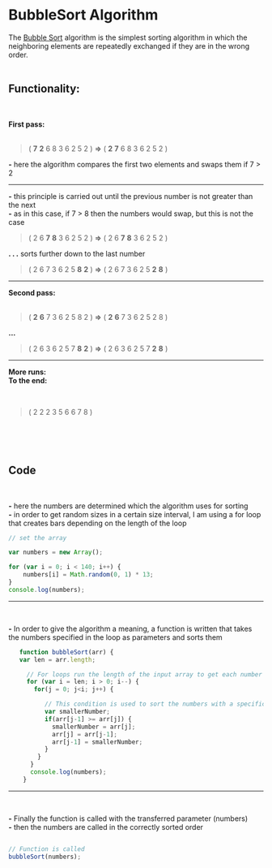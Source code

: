 # BubbleSort Algorithm

The [Bubble Sort](https://www.w3resource.com/javascript-exercises/javascript-function-exercise-24.php) algorithm is the simplest sorting algorithm in which the neighboring elements are repeatedly exchanged if they are in the wrong order.
<br>
<br>

## Functionality:
<br>

**First pass:**  
<br>
>(  **7**  **2**  6 8 3 6 2 5 2 ) **=>** (  **2**  **7**  6 8 3 6 2 5 2 )

**-** here the algorithm compares the first two elements and swaps them if 7 > 2
***
**-** this principle is carried out until the previous number is not greater than the next \
**-** as in this case, if 7 > 8 then the numbers would swap, but this is not the case
<br>
> ( 2 6 **7**  **8**  3 6 2 5 2 ) **=>** ( 2 6 **7**  **8**  3 6 2 5 2 )

**. . .** sorts further down to the last number
<br>
> ( 2 6 7 3 6 2 5 **8** **2** ) **=>** ( 2 6 7 3 6 2 5 **2** **8** )
***
**Second pass:**  
<br>
> ( **2** **6** 7 3 6 2 5 8 2 ) **=>** ( **2** **6** 7 3 6 2 5 2 8 )

**...**
> ( 2 6 3 6 2 5 7 **8** **2** ) **=>** ( 2 6 3 6 2 5 7 **2** **8** )
***

**More runs:**\
**To the end:**

<br>

> ( 2 2 2 3 5 6 6 7 8 )

<br>
<br>
<br>

## Code
<br>

**-** here the numbers are determined which the algorithm uses for sorting \
**-** in order to get random sizes in a certain size interval, I am using a for loop that creates bars depending on the length of the loop

```javascript
// set the array

var numbers = new Array();

for (var i = 0; i < 140; i++) {
	numbers[i] = Math.random(0, 1) * 13;
}
console.log(numbers);
```
***

<br>

**-** In order to give the algorithm a meaning, a function is written that takes the numbers specified in the loop as parameters and sorts them

```javascript
   function bubbleSort(arr) {
   var len = arr.length;

     // For loops run the length of the input array to get each number for sorting
     for (var i = len; i > 0; i--) {
       for(j = 0; j<i; j++) {

          // This condition is used to sort the numbers with a specific criterion
          var smallerNumber;
      	  if(arr[j-1] >= arr[j]) {
            smallerNumber = arr[j];
            arr[j] = arr[j-1];
            arr[j-1] = smallerNumber;
      	  }
        }
      }
      console.log(numbers);
    }
   ```
***

<br>

**-** Finally the function is called with the transferred parameter (numbers) \
**-** then the numbers are called in the correctly sorted order


```javascript

// Function is called
bubbleSort(numbers);

